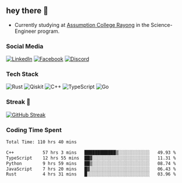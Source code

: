 ## hey there 👋

- Currently studying at [Assumption College Rayong](https://www.acr.ac.th) in the Science-Engineer program.

### Social Media

[![LinkedIn](https://img.shields.io/badge/linkedin-%230077B5.svg?style=for-the-badge&logo=linkedin&logoColor=white)](https://www.linkedin.com/in/kiattisakbeaw/)
[![Facebook](https://img.shields.io/badge/Facebook-%231877F2.svg?style=for-the-badge&logo=Facebook&logoColor=white)](https://www.facebook.com/kiattisakbeawsanburee)
[![Discord](https://img.shields.io/badge/Discord-%235865F2.svg?style=for-the-badge&logo=discord&logoColor=white)](https://discord.gg/dgRsHb5duc)

### Tech Stack
![Rust](https://img.shields.io/badge/rust-%23000000.svg?style=for-the-badge&logo=rust&logoColor=white)
![Qiskit](https://img.shields.io/badge/Qiskit-%236929C4.svg?style=for-the-badge&logo=Qiskit&logoColor=white)
![C++](https://img.shields.io/badge/c++-%2300599C.svg?style=for-the-badge&logo=c%2B%2B&logoColor=white)
![TypeScript](https://img.shields.io/badge/typescript-%23007ACC.svg?style=for-the-badge&logo=typescript&logoColor=white)
![Go](https://img.shields.io/badge/go-%2300ADD8.svg?style=for-the-badge&logo=go&logoColor=white)


### Streak 🚀
[![GitHub Streak](https://streak-stats.demolab.com?user=beawkiattisak&theme=dark&hide_border=true)](https://git.io/streak-stats)
</div>

### Coding Time Spent
<!--START_SECTION:waka-->

```txt
Total Time: 110 hrs 40 mins

C++           57 hrs 3 mins   ████████████▒░░░░░░░░░░░░   49.93 %
TypeScript    12 hrs 55 mins  ██▓░░░░░░░░░░░░░░░░░░░░░░   11.31 %
Python        9 hrs 59 mins   ██▒░░░░░░░░░░░░░░░░░░░░░░   08.74 %
JavaScript    7 hrs 20 mins   █▓░░░░░░░░░░░░░░░░░░░░░░░   06.43 %
Rust          4 hrs 31 mins   █░░░░░░░░░░░░░░░░░░░░░░░░   03.96 %
```

<!--END_SECTION:waka-->
